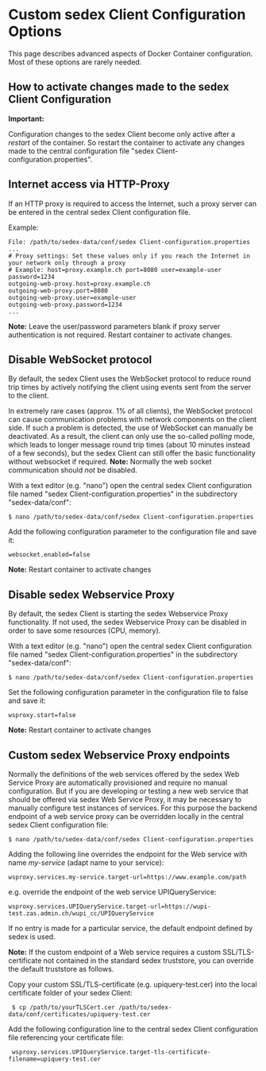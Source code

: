 # Custom sedex Client Configuration Options

This page describes advanced aspects of Docker Container configuration. Most of these options are rarely needed.

## How to activate changes made to the sedex Client Configuration

**Important:**

Configuration changes to the sedex Client become only active after a *restart* of the container.
So restart the container to activate any changes made to the central configuration file "sedex Client-configuration.properties".


## Internet access via HTTP-Proxy
If an HTTP proxy is required to access the Internet, such a proxy server can be entered in the central sedex Client configuration file.

Example:

    File: /path/to/sedex-data/conf/sedex Client-configuration.properties
    ...
    # Proxy settings: Set these values only if you reach the Internet in your network only through a proxy
    # Example: host=proxy.example.ch port=8080 user=example-user password=1234
    outgoing-web-proxy.host=proxy.example.ch
    outgoing-web-proxy.port=8080
    outgoing-web-proxy.user=example-user
    outgoing-web-proxy.password=1234
    ...

**Note:** Leave the user/password parameters blank if proxy server authentication is not required. Restart container to activate changes.


## Disable WebSocket protocol
By default, the sedex Client uses the WebSocket protocol to reduce round trip times by actively notifying the client using events sent from the server to the client.

In extremely rare cases (approx. 1% of all clients), the WebSocket protocol can cause communication problems with network components on the client side.
If such a problem is detected, the use of WebSocket can manually be deactivated.
As a result, the client can only use the so-called *polling* mode, which leads to longer message round trip times (about 10 minutes instead of a few seconds), but the sedex Client can still offer the basic functionality without websocket if required. **Note:** Normally the web socket communication should *not* be disabled. 

With a text editor (e.g. "nano") open the central sedex Client configuration file named "sedex Client-configuration.properties" in the subdirectory "sedex-data/conf":

    $ nano /path/to/sedex-data/conf/sedex Client-configuration.properties

Add the following configuration parameter to the configuration file and save it:

    websocket.enabled=false
    
**Note:** Restart container to activate changes    


## Disable sedex Webservice Proxy
By default, the sedex Client is starting the sedex Webservice Proxy functionality. If not used, the sedex Webservice Proxy can be disabled in order to save some resources (CPU, memory).

With a text editor (e.g. "nano") open the central sedex Client configuration file named "sedex Client-configuration.properties" in the subdirectory "sedex-data/conf":

    $ nano /path/to/sedex-data/conf/sedex Client-configuration.properties

Set the following configuration parameter in the configuration file to false and save it:

    wsproxy.start=false

**Note:** Restart container to activate changes


## Custom sedex Webservice Proxy endpoints

Normally the definitions of the web services offered by the sedex Web Service Proxy are automatically provisioned and require no manual configuration. But if you are developing or testing a new web service that should be offered via sedex Web Service Proxy, it may be necessary to manually configure test instances of services.
For this purpose the backend endpoint of a web service proxy can be overridden locally in the central sedex Client configuration file:

    $ nano /path/to/sedex-data/conf/sedex Client-configuration.properties

Adding the following line overrides the endpoint for the Web service with name *my-service* (adapt name to your service):

    wsproxy.services.my-service.target-url=https://www.example.com/path  

e.g. override the endpoint of the web service UPIQueryService:
    
    wsproxy.services.UPIQueryService.target-url=https://wupi-test.zas.admin.ch/wupi_cc/UPIQueryService 

If no entry is made for a particular service, the default endpoint defined by sedex is used.

**Note:**
If the custom endpoint of a Web service requires a custom SSL/TLS-certificate not contained in the standard sedex truststore, you can override the default truststore as follows.

Copy your custom SSL/TLS-certificate (e.g. upiquery-test.cer) into the local certificate folder of your sedex Client:

     $ cp /path/to/yourTLSCert.cer /path/to/sedex-data/conf/certificates/upiquery-test.cer

Add the following configuration line to the central sedex Client configuration file referencing your certificate file:
    
     wsproxy.services.UPIQueryService.target-tls-certificate-filename=upiquery-test.cer  

